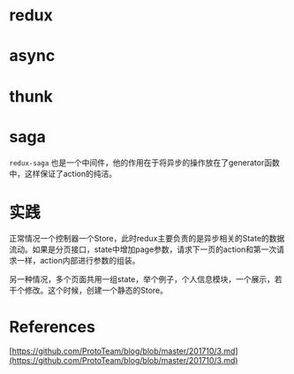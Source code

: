 
# redux

# async

# thunk

# saga

`redux-saga` 也是一个中间件，他的作用在于将异步的操作放在了generator函数中，这样保证了action的纯洁。

# 实践

正常情况一个控制器一个Store，此时redux主要负责的是异步相关的State的数据流动。如果是分页接口，state中增加page参数，请求下一页的action和第一次请求一样，action内部进行参数的组装。

另一种情况，多个页面共用一组state，举个例子，个人信息模块，一个展示，若干个修改。这个时候，创建一个静态的Store。

# References

[https://github.com/ProtoTeam/blog/blob/master/201710/3.md](https://github.com/ProtoTeam/blog/blob/master/201710/3.md)
